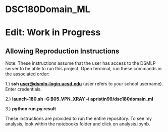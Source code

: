 # DSC180Domain_ML

# Edit: Work in Progress

## Allowing Reproduction Instructions

Note: These instructions assume that the user has access to the DSMLP server to be able to run this project.
Open terminal, run these commands in the associated order: 

1.) **ssh user@dsmlp-login.ucsd.edu** (user refers to your school username). Enter credentials.

2.) **launch-180.sh -G  B05_VPN_XRAY -i apristin99/dsc180domain_ml**

3.) **python run.py result**

These instructions are provided to run the entire repository. To see my analysis, look within the notebooks folder and click on analysis.ipynb.
 
